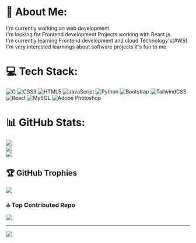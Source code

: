 # 💫 About Me:
I'm currently working on web development <br>I'm looking for Frontend  development Projects working with React js <br>I'm currently learning Frontend development and cloud Technology's(AWS)<br> I'm very interested learnings about software projects it's fun to me


# 💻 Tech Stack:
![C](https://img.shields.io/badge/c-%2300599C.svg?style=for-the-badge&logo=c&logoColor=white) ![CSS3](https://img.shields.io/badge/css3-%231572B6.svg?style=for-the-badge&logo=css3&logoColor=white) ![HTML5](https://img.shields.io/badge/html5-%23E34F26.svg?style=for-the-badge&logo=html5&logoColor=white) ![JavaScript](https://img.shields.io/badge/javascript-%23323330.svg?style=for-the-badge&logo=javascript&logoColor=%23F7DF1E) ![Python](https://img.shields.io/badge/python-3670A0?style=for-the-badge&logo=python&logoColor=ffdd54) ![Bootstrap](https://img.shields.io/badge/bootstrap-%23563D7C.svg?style=for-the-badge&logo=bootstrap&logoColor=white) ![TailwindCSS](https://img.shields.io/badge/tailwindcss-%2338B2AC.svg?style=for-the-badge&logo=tailwind-css&logoColor=white) ![React](https://img.shields.io/badge/react-%2320232a.svg?style=for-the-badge&logo=react&logoColor=%2361DAFB) ![MySQL](https://img.shields.io/badge/mysql-%2300f.svg?style=for-the-badge&logo=mysql&logoColor=white) ![Adobe Photoshop](https://img.shields.io/badge/adobephotoshop-%2331A8FF.svg?style=for-the-badge&logo=adobephotoshop&logoColor=white)
# 📊 GitHub Stats:
![](https://github-readme-stats.vercel.app/api?username=SHIVA-6699&theme=highcontrast&hide_border=true&include_all_commits=false&count_private=false)<br/>
![](https://github-readme-streak-stats.herokuapp.com/?user=SHIVA-6699&theme=highcontrast&hide_border=true)<br/>
![](https://github-readme-stats.vercel.app/api/top-langs/?username=SHIVA-6699&theme=highcontrast&hide_border=true&include_all_commits=false&count_private=false&layout=compact)

## 🏆 GitHub Trophies
![](https://github-profile-trophy.vercel.app/?username=SHIVA-6699&theme=radical&no-frame=false&no-bg=true&margin-w=4)

### 🔝 Top Contributed Repo
![](https://github-contributor-stats.vercel.app/api?username=SHIVA-6699&limit=5&theme=dark_dimmed&combine_all_yearly_contributions=true)

---

[![](https://visitcount.itsvg.in/api?id=SHIVA-6699&icon=5&color=1)](https://visitcount.itsvg.in)
<!-- Proudly created with GPRM ( https://gprm.itsvg.in ) -->
